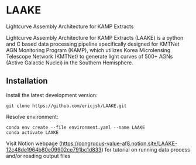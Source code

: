 # LAAKE
Lightcurve Assembly Architecture for KAMP Extracts

Lightcurve Assembly Architecture for KAMP Extracts (LAAKE) is a python and C based data processing pipeline specifically designed for KMTNet AGN Monitoring Program (KAMP), which utilizes Korea Microlensing Telescope Network (KMTNet) to generate light curves of 500+ AGNs (Active Galactic Nuclei) in the Southern Hemisphere. 

## Installation

Install the latest development version:
```
git clone https://github.com/ericjsh/LAAKE.git
```

Resolve environment:
```
conda env create --file environment.yaml --name LAAKE
conda activate LAAKE
```

Visit Notion webpage (https://congruous-value-af8.notion.site/LAAKE-12c48de1964b80e09902ce791bc1d833) for tutorial on running data process and/or reading output files